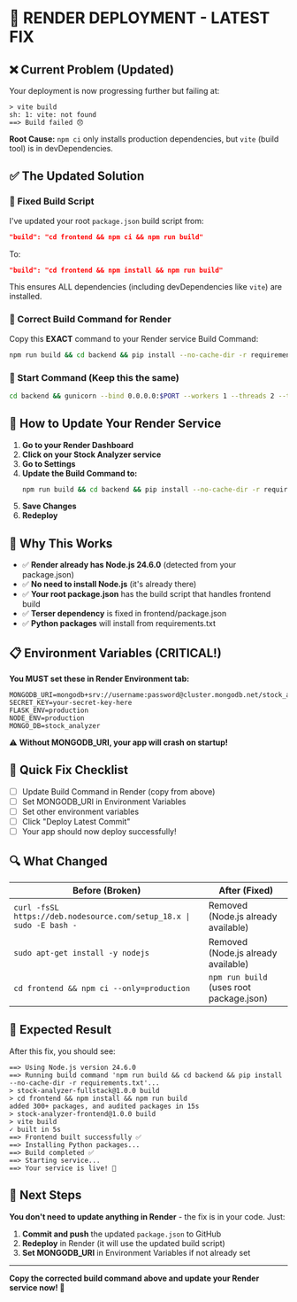 # 🚀 RENDER DEPLOYMENT - LATEST FIX

## ❌ Current Problem (Updated)
Your deployment is now progressing further but failing at:
```
> vite build
sh: 1: vite: not found
==> Build failed 😞
```

**Root Cause:** `npm ci` only installs production dependencies, but `vite` (build tool) is in devDependencies.

## ✅ The Updated Solution

### 🔧 Fixed Build Script
I've updated your root `package.json` build script from:
```json
"build": "cd frontend && npm ci && npm run build"
```
To:
```json  
"build": "cd frontend && npm install && npm run build"
```

This ensures ALL dependencies (including devDependencies like `vite`) are installed.

### 🔧 Correct Build Command for Render
Copy this **EXACT** command to your Render service Build Command:
```bash
npm run build && cd backend && pip install --no-cache-dir -r requirements.txt
```

### 🚀 Start Command (Keep this the same)
```bash
cd backend && gunicorn --bind 0.0.0.0:$PORT --workers 1 --threads 2 --timeout 120 --worker-class gthread --max-requests 1000 --preload app:app
```

## 🔄 How to Update Your Render Service

1. **Go to your Render Dashboard**
2. **Click on your Stock Analyzer service**
3. **Go to Settings**
4. **Update the Build Command to:**
   ```bash
   npm run build && cd backend && pip install --no-cache-dir -r requirements.txt
   ```
5. **Save Changes**
6. **Redeploy**

## 🧪 Why This Works

- ✅ **Render already has Node.js 24.6.0** (detected from your package.json)
- ✅ **No need to install Node.js** (it's already there)
- ✅ **Your root package.json** has the build script that handles frontend build
- ✅ **Terser dependency** is fixed in frontend/package.json
- ✅ **Python packages** will install from requirements.txt

## 📋 Environment Variables (CRITICAL!)

**You MUST set these in Render Environment tab:**

```
MONGODB_URI=mongodb+srv://username:password@cluster.mongodb.net/stock_analyzer
SECRET_KEY=your-secret-key-here
FLASK_ENV=production
NODE_ENV=production
MONGO_DB=stock_analyzer
```

⚠️ **Without MONGODB_URI, your app will crash on startup!**

## 🎯 Quick Fix Checklist

- [ ] Update Build Command in Render (copy from above)
- [ ] Set MONGODB_URI in Environment Variables
- [ ] Set other environment variables
- [ ] Click "Deploy Latest Commit"
- [ ] Your app should now deploy successfully!

## 🔍 What Changed

| Before (Broken) | After (Fixed) |
|----------------|---------------|
| `curl -fsSL https://deb.nodesource.com/setup_18.x \| sudo -E bash -` | Removed (Node.js already available) |
| `sudo apt-get install -y nodejs` | Removed (Node.js already available) |
| `cd frontend && npm ci --only=production` | `npm run build` (uses root package.json) |

## 🎉 Expected Result

After this fix, you should see:
```
==> Using Node.js version 24.6.0
==> Running build command 'npm run build && cd backend && pip install --no-cache-dir -r requirements.txt'...
> stock-analyzer-fullstack@1.0.0 build
> cd frontend && npm install && npm run build
added 300+ packages, and audited packages in 15s
> stock-analyzer-frontend@1.0.0 build  
> vite build
✓ built in 5s
==> Frontend built successfully ✅
==> Installing Python packages...
==> Build completed ✅
==> Starting service...
==> Your service is live! 🎉
```

## 🔄 Next Steps

**You don't need to update anything in Render** - the fix is in your code. Just:

1. **Commit and push** the updated `package.json` to GitHub
2. **Redeploy** in Render (it will use the updated build script)
3. **Set MONGODB_URI** in Environment Variables if not already set

---
**Copy the corrected build command above and update your Render service now! 🚀**
